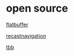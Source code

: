 # open source

<a href="https://github.com/google/flatbuffers" target="_blank">flatbuffer</a>

<a href="https://github.com/recastnavigation/recastnavigation" target="_blank">recastnavigation</a>

<a href="https://github.com/wjakob/tbb" target="_blank">tbb</a>
